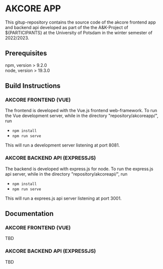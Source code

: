 # AKCORE APP

This gitup-repository contains the source code of the akcore frontend app and backend api developed as part of the the A&K-Project of ${PARTICIPANTS} at the University of Potsdam in the winter semester of 2022/2023.

## Prerequisites

npm, version > 9.2.0  
node, version > 19.3.0  

## Build Instructions


### AKCORE FRONTEND (VUE)

The frontend is developed with the Vue.js frontend web-framework. To run the Vue development server, while in the directory "repository/akcoreapp/", run  
    <ul><li>`npm install`</li>
    <li>`npm run serve` </li></ul> 

This will run a development server listening at port 8081.

### AKCORE BACKEND API (EXPRESSJS)

The backend is developed with express.js for node. To run the express.js api server, while in the directory "repository/akcoreapi/", run  
    <ul><li>`npm install`</li>
    <li>`npm run serve` </li></ul> 

This will run a exprees.js api server listening at port 3001.

## Documentation

### AKCORE FRONTEND (VUE)

TBD

### AKCORE BACKEND API (EXPRESSJS)

TBD